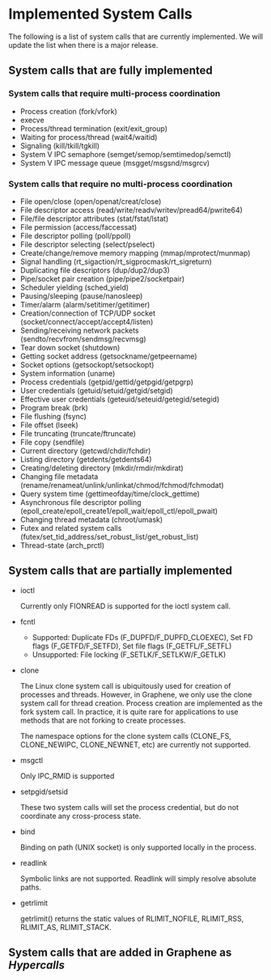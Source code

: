 # Implemented System Calls
The following is a list of system calls that are currently implemented. We will update the list when there is a major release.

## System calls that are fully implemented

### System calls that require multi-process coordination

* Process creation (fork/vfork)
* execve
* Process/thread termination (exit/exit_group)
* Waiting for process/thread (wait4/waitid)
* Signaling (kill/tkill/tgkill)
* System V IPC semaphore (semget/semop/semtimedop/semctl)
* System V IPC message queue (msgget/msgsnd/msgrcv)

### System calls that require no multi-process coordination

* File open/close (open/openat/creat/close)
* File descriptor access (read/write/readv/writev/pread64/pwrite64)
* File/file descriptor attributes (stat/fstat/lstat)
* File permission (access/faccessat)
* File descriptor polling (poll/ppoll)
* File descriptor selecting (select/pselect)
* Create/change/remove memory mapping (mmap/mprotect/munmap)
* Signal handling (rt_sigaction/rt_sigprocmask/rt_sigreturn)
* Duplicating file descriptors (dup/dup2/dup3)
* Pipe/socket pair creation (pipe/pipe2/socketpair)
* Scheduler yielding (sched_yield)
* Pausing/sleeping (pause/nanosleep)
* Timer/alarm (alarm/setitimer/getitimer)
* Creation/connection of TCP/UDP socket (socket/connect/accept/accept4/listen)
* Sending/receiving network packets (sendto/recvfrom/sendmsg/recvmsg)
* Tear down socket (shutdown)
* Getting socket address (getsockname/getpeername)
* Socket options (getsockopt/setsockopt)
* System information (uname)
* Process credentials (getpid/gettid/getpgid/getpgrp)
* User credentials (getuid/setuid/getgid/setgid)
* Effective user credentials (geteuid/seteuid/getegid/setegid)
* Program break (brk)
* File flushing (fsync)
* File offset (lseek)
* File truncating (truncate/ftruncate)
* File copy (sendfile)
* Current directory (getcwd/chdir/fchdir)
* Listing directory (getdents/getdents64)
* Creating/deleting directory (mkdir/rmdir/mkdirat)
* Changing file metadata (rename/renameat/unlink/unlinkat/chmod/fchmod/fchmodat)
* Query system time (gettimeofday/time/clock_gettime)
* Asynchronous file descriptor polling (epoll_create/epoll_create1/epoll_wait/epoll_ctl/epoll_pwait)
* Changing thread metadata (chroot/umask)
* Futex and related system calls (futex/set_tid_address/set_robust_list/get_robust_list)
* Thread-state (arch_prctl)


## System calls that are partially implemented

* ioctl

   Currently only FIONREAD is supported for the ioctl system call.

* fcntl
   + Supported: Duplicate FDs (F_DUPFD/F_DUPFD_CLOEXEC), Set FD flags (F_GETFD/F_SETFD), Set file flags (F_GETFL/F_SETFL)
   + Unsupported: File locking (F_SETLK/F_SETLKW/F_GETLK)
* clone

   The Linux clone system call is ubiquitously used for creation of processes and threads. However, in Graphene, we only use the clone system call for thread creation. Process creation are implemented as the fork system call. In practice, it is quite rare for applications to use methods that are not forking to create processes.

   The namespace options for the clone system calls (CLONE_FS, CLONE_NEWIPC, CLONE_NEWNET, etc) are currently not supported.

* msgctl

   Only IPC_RMID is supported

* setpgid/setsid

   These two system calls will set the process credential, but do not coordinate any cross-process state.

* bind

   Binding on path (UNIX socket) is only supported locally in the process.

* readlink

   Symbolic links are not supported. Readlink will simply resolve absolute paths.

* getrlimit

   getrlimit() returns the static values of RLIMIT_NOFILE, RLIMIT_RSS, RLIMIT_AS, RLIMIT_STACK.

## System calls that are added in Graphene as _Hypercalls_

